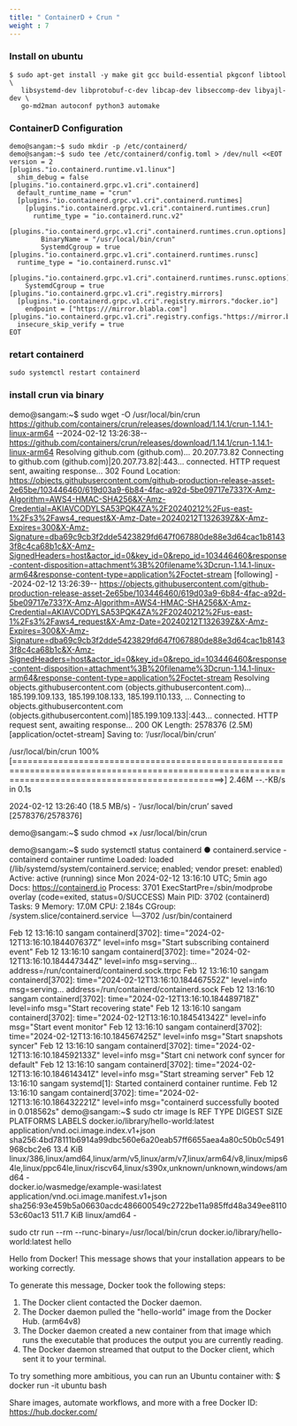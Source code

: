 ```yaml
---
title: " ContainerD + Crun "
weight : 7
---
```


### Install on ubuntu 

```
$ sudo apt-get install -y make git gcc build-essential pkgconf libtool \
   libsystemd-dev libprotobuf-c-dev libcap-dev libseccomp-dev libyajl-dev \
   go-md2man autoconf python3 automake

```


### ContainerD Configuration 

```
demo@sangam:~$ sudo mkdir -p /etc/containerd/
demo@sangam:~$ sudo tee /etc/containerd/config.toml > /dev/null <<EOT
version = 2
[plugins."io.containerd.runtime.v1.linux"]
  shim_debug = false
[plugins."io.containerd.grpc.v1.cri".containerd]
  default_runtime_name = "crun"
  [plugins."io.containerd.grpc.v1.cri".containerd.runtimes]
    [plugins."io.containerd.grpc.v1.cri".containerd.runtimes.crun]
      runtime_type = "io.containerd.runc.v2"
      [plugins."io.containerd.grpc.v1.cri".containerd.runtimes.crun.options]
        BinaryName = "/usr/local/bin/crun"
        SystemdCgroup = true
[plugins."io.containerd.grpc.v1.cri".containerd.runtimes.runsc]
  runtime_type = "io.containerd.runsc.v1"
  [plugins."io.containerd.grpc.v1.cri".containerd.runtimes.runsc.options]
    SystemdCgroup = true
[plugins."io.containerd.grpc.v1.cri".registry.mirrors]
  [plugins."io.containerd.grpc.v1.cri".registry.mirrors."docker.io"]
    endpoint = ["https:///mirror.blabla.com"]
[plugins."io.containerd.grpc.v1.cri".registry.configs."https://mirror.blabla.com".tls]
  insecure_skip_verify = true
EOT

```

### retart containerd 

```
sudo systemctl restart containerd
```

### install crun via binary 

demo@sangam:~$ sudo wget -O /usr/local/bin/crun https://github.com/containers/crun/releases/download/1.14.1/crun-1.14.1-linux-arm64
--2024-02-12 13:26:38--  https://github.com/containers/crun/releases/download/1.14.1/crun-1.14.1-linux-arm64
Resolving github.com (github.com)... 20.207.73.82
Connecting to github.com (github.com)|20.207.73.82|:443... connected.
HTTP request sent, awaiting response... 302 Found
Location: https://objects.githubusercontent.com/github-production-release-asset-2e65be/103446460/619d03a9-6b84-4fac-a92d-5be09717e733?X-Amz-Algorithm=AWS4-HMAC-SHA256&X-Amz-Credential=AKIAVCODYLSA53PQK4ZA%2F20240212%2Fus-east-1%2Fs3%2Faws4_request&X-Amz-Date=20240212T132639Z&X-Amz-Expires=300&X-Amz-Signature=dba69c9cb3f2dde5423829fd647f067880de88e3d64cac1b81433f8c4ca68b1c&X-Amz-SignedHeaders=host&actor_id=0&key_id=0&repo_id=103446460&response-content-disposition=attachment%3B%20filename%3Dcrun-1.14.1-linux-arm64&response-content-type=application%2Foctet-stream [following]
--2024-02-12 13:26:39--  https://objects.githubusercontent.com/github-production-release-asset-2e65be/103446460/619d03a9-6b84-4fac-a92d-5be09717e733?X-Amz-Algorithm=AWS4-HMAC-SHA256&X-Amz-Credential=AKIAVCODYLSA53PQK4ZA%2F20240212%2Fus-east-1%2Fs3%2Faws4_request&X-Amz-Date=20240212T132639Z&X-Amz-Expires=300&X-Amz-Signature=dba69c9cb3f2dde5423829fd647f067880de88e3d64cac1b81433f8c4ca68b1c&X-Amz-SignedHeaders=host&actor_id=0&key_id=0&repo_id=103446460&response-content-disposition=attachment%3B%20filename%3Dcrun-1.14.1-linux-arm64&response-content-type=application%2Foctet-stream
Resolving objects.githubusercontent.com (objects.githubusercontent.com)... 185.199.109.133, 185.199.108.133, 185.199.110.133, ...
Connecting to objects.githubusercontent.com (objects.githubusercontent.com)|185.199.109.133|:443... connected.
HTTP request sent, awaiting response... 200 OK
Length: 2578376 (2.5M) [application/octet-stream]
Saving to: ‘/usr/local/bin/crun’

/usr/local/bin/crun                                             100%[=====================================================================================================================================================>]   2.46M  --.-KB/s    in 0.1s    

2024-02-12 13:26:40 (18.5 MB/s) - ‘/usr/local/bin/crun’ saved [2578376/2578376]

demo@sangam:~$ sudo chmod +x /usr/local/bin/crun

demo@sangam:~$ sudo systemctl status containerd
● containerd.service - containerd container runtime
     Loaded: loaded (/lib/systemd/system/containerd.service; enabled; vendor preset: enabled)
     Active: active (running) since Mon 2024-02-12 13:16:10 UTC; 5min ago
       Docs: https://containerd.io
    Process: 3701 ExecStartPre=/sbin/modprobe overlay (code=exited, status=0/SUCCESS)
   Main PID: 3702 (containerd)
      Tasks: 9
     Memory: 17.0M
        CPU: 2.184s
     CGroup: /system.slice/containerd.service
             └─3702 /usr/bin/containerd

Feb 12 13:16:10 sangam containerd[3702]: time="2024-02-12T13:16:10.184407637Z" level=info msg="Start subscribing containerd event"
Feb 12 13:16:10 sangam containerd[3702]: time="2024-02-12T13:16:10.184447344Z" level=info msg=serving... address=/run/containerd/containerd.sock.ttrpc
Feb 12 13:16:10 sangam containerd[3702]: time="2024-02-12T13:16:10.184467552Z" level=info msg=serving... address=/run/containerd/containerd.sock
Feb 12 13:16:10 sangam containerd[3702]: time="2024-02-12T13:16:10.184489718Z" level=info msg="Start recovering state"
Feb 12 13:16:10 sangam containerd[3702]: time="2024-02-12T13:16:10.184541342Z" level=info msg="Start event monitor"
Feb 12 13:16:10 sangam containerd[3702]: time="2024-02-12T13:16:10.184567425Z" level=info msg="Start snapshots syncer"
Feb 12 13:16:10 sangam containerd[3702]: time="2024-02-12T13:16:10.184592133Z" level=info msg="Start cni network conf syncer for default"
Feb 12 13:16:10 sangam containerd[3702]: time="2024-02-12T13:16:10.184614341Z" level=info msg="Start streaming server"
Feb 12 13:16:10 sangam systemd[1]: Started containerd container runtime.
Feb 12 13:16:10 sangam containerd[3702]: time="2024-02-12T13:16:10.186432221Z" level=info msg="containerd successfully booted in 0.018562s"
demo@sangam:~$ sudo ctr image ls
REF                                    TYPE                                       DIGEST                                                                  SIZE      PLATFORMS                                                                                                                                           LABELS 
docker.io/library/hello-world:latest   application/vnd.oci.image.index.v1+json    sha256:4bd78111b6914a99dbc560e6a20eab57ff6655aea4a80c50b0c5491968cbc2e6 13.4 KiB  linux/386,linux/amd64,linux/arm/v5,linux/arm/v7,linux/arm64/v8,linux/mips64le,linux/ppc64le,linux/riscv64,linux/s390x,unknown/unknown,windows/amd64 -      
docker.io/wasmedge/example-wasi:latest application/vnd.oci.image.manifest.v1+json sha256:93e459b5a06630acdc486600549c2722be11a985ffd48a349ee811053c60ac13 511.7 KiB linux/amd64                                                                                                                                         -      



 sudo ctr run --rm --runc-binary=/usr/local/bin/crun docker.io/library/hello-world:latest hello

Hello from Docker!
This message shows that your installation appears to be working correctly.

To generate this message, Docker took the following steps:
 1. The Docker client contacted the Docker daemon.
 2. The Docker daemon pulled the "hello-world" image from the Docker Hub.
    (arm64v8)
 3. The Docker daemon created a new container from that image which runs the
    executable that produces the output you are currently reading.
 4. The Docker daemon streamed that output to the Docker client, which sent it
    to your terminal.

To try something more ambitious, you can run an Ubuntu container with:
 $ docker run -it ubuntu bash

Share images, automate workflows, and more with a free Docker ID:
 https://hub.docker.com/


